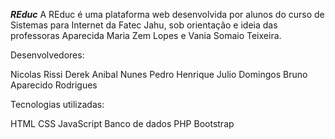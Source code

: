 ***REduc***
A REduc é uma plataforma web desenvolvida por alunos do curso de Sistemas para Internet da Fatec Jahu, sob orientação e ideia das professoras Aparecida Maria Zem Lopes e Vania Somaio Teixeira.

Desenvolvedores:

Nicolas Rissi
Derek Anibal Nunes
Pedro Henrique Julio Domingos
Bruno Aparecido Rodrigues


Tecnologias utilizadas:

HTML
CSS
JavaScript
Banco de dados
PHP
Bootstrap
